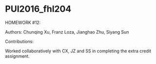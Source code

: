 # PUI2016_fhl204

HOMEWORK #12: 

Authors: Chunqing Xu, Franz Loza, Jianghao Zhu, Siyang Sun

Contributions:

Worked collaboratively with CX, JZ and SS in completing the extra credit assignment.
